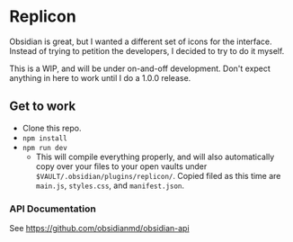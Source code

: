 # Replicon

Obsidian is great, but I wanted a different set of icons for the interface. Instead of trying to petition the developers, I decided to try to do it myself.

This is a WIP, and will be under on-and-off development. Don't expect anything in here to work until I do a 1.0.0 release.

## Get to work

- Clone this repo.
- `npm install`
- `npm run dev`
    - This will compile everything properly, and will also automatically copy over your files to your open vaults under `$VAULT/.obsidian/plugins/replicon/`. Copied filed as this time are `main.js`, `styles.css`, and `manifest.json`.

### API Documentation

See https://github.com/obsidianmd/obsidian-api
